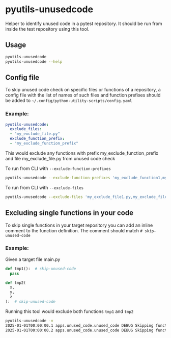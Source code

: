 # pyutils-unusedcode
Helper to identify unused code in a pytest repository. It should be run from inside the test repository using this tool.

## Usage

```bash
pyutils-unusedcode
pyutils-unusedcode --help
```

## Config file
To skip unused code check on specific files or functions of a repository, a config file with the list of names of such files and function prefixes should be added to
`~/.config/python-utility-scripts/config.yaml`

### Example:

```yaml
pyutils-unusedcode:
  exclude_files:
  - "my_exclude_file.py"
  exclude_function_prefix:
  - "my_exclude_function_prefix"
```
This would exclude any functions with prefix my_exclude_function_prefix and file my_exclude_file.py from unused code check

To run from CLI with `--exclude-function-prefixes`

```bash
pyutils-unusedcode --exclude-function-prefixes 'my_exclude_function1,my_exclude_function2'
```

To run from CLI with `--exclude-files`

```bash
pyutils-unusedcode --exclude-files 'my_exclude_file1.py,my_exclude_file2.py'
```

## Excluding single functions in your code
To skip single functions in your target repository you can add an inline comment to the function definition. The comment should match `# skip-unused-code`

### Example:

Given a target file main.py
```python
def tmp1():  # skip-unused-code
  pass

def tmp2(
  x,
  y,
  z
):  # skip-unused-code
```
Running this tool would exclude both functions `tmp1` and `tmp2`
```bash
pyutils-unusedcode -v
2025-01-01T00:00:00.1 apps.unused_code.unused_code DEBUG Skipping function due to comment: tmp1
2025-01-01T00:00:00.2 apps.unused_code.unused_code DEBUG Skipping function due to comment: tmp2
```
